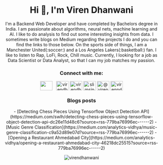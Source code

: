 <h1 align="center">Hi 👋, I'm Viren Dhanwani</h1>
<p align="center">I'm a Backend Web Developer and have completed by Bachelors degree in India. I am passionate about algorithms, neural nets, machine learning and AI. I like to do analysis to find out some interesting insights from data. I sometimes write blogs on Medium regarding the projects I do and you can find the links to those below. On the sports side of things, I am a Manchester United(:soccer:) and a Los Angeles Lakers(:basketball:) fan. I like to listen to Rap, LoFi, Rock, Chill music. Currently, I looking for a job as Data Scientist or Data Analyst, so that I can my job matches my passion.</p>

<h3 align="center">Connect with me:</h3>
<p align="center">
<a href="mailto:virenpdhanwani@gmail.com"><img align="center" src="https://cdn.jsdelivr.net/npm/simple-icons@3.0.1/icons/gmail.svg" height="30" width="40"></a>&nbsp;&nbsp;
<a href="https://linkedin.com/in/virendhanwani" target="blank"><img align="center" src="https://cdn.jsdelivr.net/npm/simple-icons@3.0.1/icons/linkedin.svg" alt="virendhanwani" height="30" width="40" /></a>
<a href="https://kaggle.com/virendhanwani" target="blank"><img align="center" src="https://cdn.jsdelivr.net/npm/simple-icons@3.0.1/icons/kaggle.svg" alt="virendhanwani" height="30" width="40" /></a>
<a href="https://instagram.com/slimsindhi" target="blank"><img align="center" src="https://cdn.jsdelivr.net/npm/simple-icons@3.0.1/icons/instagram.svg" alt="slimsindhi" height="30" width="40" /></a>
<a href="https://medium.com/@virendhanwani" target="blank"><img align="center" src="https://cdn.jsdelivr.net/npm/simple-icons@3.0.1/icons/medium.svg" alt="@virendhanwani" height="30" width="40" /></a>
<a href="https://www.hackerrank.com/virenpdhanwani" target="blank"><img align="center" src="https://cdn.jsdelivr.net/npm/simple-icons@3.0.1/icons/hackerrank.svg" alt="virenpdhanwani" height="30" width="40" /></a>
</p>

<h3 align="center">Blogs posts</h3>
<p align="center">
<!-- BLOG-POST-LIST:START -->
- [Detecting Chess Pieces Using Tensorflow Object Detection API](https://medium.com/swlh/detecting-chess-pieces-using-tensorflow-object-detection-api-dc26e11d48c6?source=rss-779ba76996ec------2)
- [Music Genre Classification](https://medium.com/analytics-vidhya/music-genre-classification-c9a52d89e07d?source=rss-779ba76996ec------2)
- [Opening a Restaurant Ahmedabad City](https://medium.com/analytics-vidhya/opening-a-restaurant-ahmedabad-city-46218dc25515?source=rss-779ba76996ec------2)
<!-- BLOG-POST-LIST:END -->
</p>

<p align="center"><img align="center" src="https://github-readme-stats.vercel.app/api/top-langs?username=virendhanwani&show_icons=true&locale=en&layout=compact" alt="virendhanwani" /></p>

